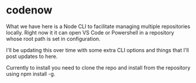 # codenow
What we have here is a Node CLI to facilitate managing multiple repositories locally. Right now it it can open VS Code or Powershell in a repository whose root path is set in configuration.

I'll be updating this over time with some extra CLI options and things that I'll post updates to here.

Currently to install you need to clone the repo and install from the repository using npm install -g.
